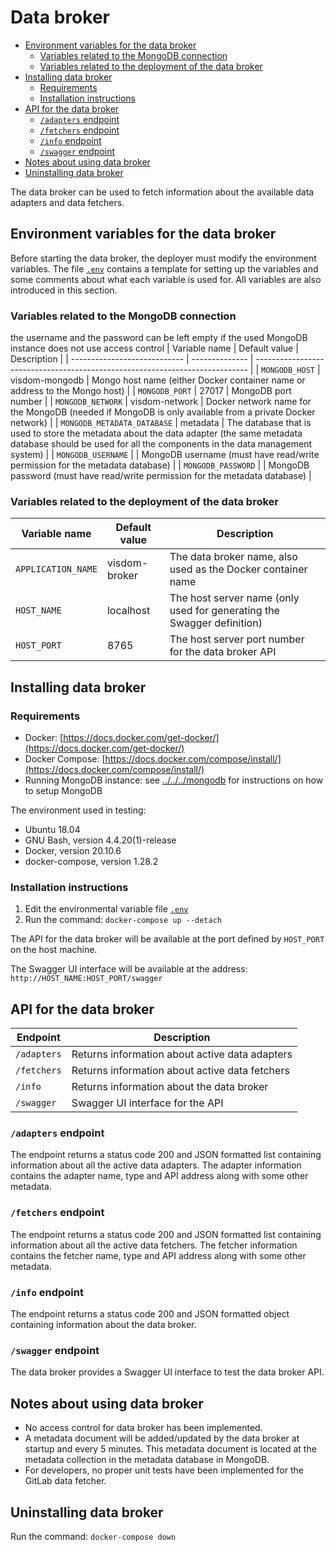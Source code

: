 # Data broker

<!-- no toc -->
- [Environment variables for the data broker](#environment-variables-for-the-data-broker)
    - [Variables related to the MongoDB connection](#variables-related-to-the-mongodb-connection)
    - [Variables related to the deployment of the data broker](#variables-related-to-the-deployment-of-the-data-broker)
- [Installing data broker](#installing-data-broker)
    - [Requirements](#requirements)
    - [Installation instructions](#installation-instructions)
- [API for the data broker](#api-for-the-data-broker)
    - [`/adapters` endpoint](#adapters-endpoint)
    - [`/fetchers` endpoint](#fetchers-endpoint)
    - [`/info` endpoint](#info-endpoint)
    - [`/swagger` endpoint](#swagger-endpoint)
- [Notes about using data broker](#notes-about-using-data-broker)
- [Uninstalling data broker](#uninstalling-data-broker)

The data broker can be used to fetch information about the available data adapters and data fetchers.

## Environment variables for the data broker

Before starting the data broker, the deployer must modify the environment variables. The file [`.env`](.env) contains a template for setting up the variables and some comments about what each variable is used for. All variables are also introduced in this section.

### Variables related to the MongoDB connection

the username and the password can be left empty if the used MongoDB instance does not use access control
| Variable name                | Default value  | Description                                                                  |
| ---------------------------- | -------------- | ---------------------------------------------------------------------------- |
| `MONGODB_HOST`               | visdom-mongodb | Mongo host name (either Docker container name or address to the Mongo host)  |
| `MONGODB_PORT`               | 27017          | MongoDB port number                                                          |
| `MONGODB_NETWORK`            | visdom-network | Docker network name for the MongoDB (needed if MongoDB is only available from a private Docker network) |
| `MONGODB_METADATA_DATABASE`  | metadata       | The database that is used to store the metadata about the data adapter (the same metadata database should be used for all the components in the data management system) |
| `MONGODB_USERNAME`           |                | MongoDB username (must have read/write permission for the metadata database) |
| `MONGODB_PASSWORD`           |                | MongoDB password (must have read/write permission for the metadata database) |

### Variables related to the deployment of the data broker

| Variable name      | Default value | Description                                                            |
| ------------------ | ------------- | ---------------------------------------------------------------------- |
| `APPLICATION_NAME` | visdom-broker | The data broker name, also used as the Docker container name           |
| `HOST_NAME`        | localhost     | The host server name (only used for generating the Swagger definition) |
| `HOST_PORT`        | 8765          | The host server port number for the data broker API                    |

## Installing data broker

### Requirements

- Docker: [https://docs.docker.com/get-docker/](https://docs.docker.com/get-docker/)
- Docker Compose: [https://docs.docker.com/compose/install/](https://docs.docker.com/compose/install/)
- Running MongoDB instance: see [../../../mongodb](../../../mongodb) for instructions on how to setup MongoDB

The environment used in testing:

- Ubuntu 18.04
- GNU Bash, version 4.4.20(1)-release
- Docker, version 20.10.6
- docker-compose, version 1.28.2

### Installation instructions

1. Edit the environmental variable file [`.env`](.env)
2. Run the command: `docker-compose up --detach`

The API for the data broker will be available at the port defined by `HOST_PORT` on the host machine.

The Swagger UI interface will be available at the address: `http://HOST_NAME:HOST_PORT/swagger`

## API for the data broker

| Endpoint    | Description                                    |
| ----------- | ---------------------------------------------- |
| `/adapters` | Returns information about active data adapters |
| `/fetchers` | Returns information about active data fetchers |
| `/info`     | Returns information about the data broker      |
| `/swagger`  | Swagger UI interface for the API               |

### `/adapters` endpoint

The endpoint returns a status code 200 and JSON formatted list containing information about all the active data adapters. The adapter information contains the adapter name, type and API address along with some other metadata.

### `/fetchers` endpoint

The endpoint returns a status code 200 and JSON formatted list containing information about all the active data fetchers. The fetcher information contains the fetcher name, type and API address along with some other metadata.

### `/info` endpoint

The endpoint returns a status code 200 and JSON formatted object containing information about the data broker.

### `/swagger` endpoint

The data broker provides a Swagger UI interface to test the data broker API.

## Notes about using data broker

- No access control for data broker has been implemented.
- A metadata document will be added/updated by the data broker at startup and every 5 minutes. This metadata document is located at the metadata collection in the metadata database in MongoDB.
- For developers, no proper unit tests have been implemented for the GitLab data fetcher.

## Uninstalling data broker

Run the command: `docker-compose down`
